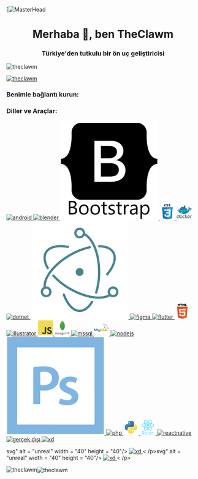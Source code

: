 [![MasterHead](https://camo.githubusercontent.com/c1dcb74cc1c1835b1d716f5051499a2814c683c806b15f04b0eba492863703e9/68747470733a2f2f63646e2e6472696262626c652e636f6d2f75736572732f3733303730332f73637265656e73686f74732f363538313234332f6176656e746f2e676966)

<h1 align="center">Merhaba 👋, ben TheClawm</h1>
<h3 align="center">Türkiye'den tutkulu bir ön uç geliştiricisi</h3>

<p align="left"> <img src=" https://komarev.com/ghpvc/?username=theclawm&label=Profile%20views&color=0e75b6&style=flat" alt = "theclawm" /> </p>

<p align = "left"> <a href = "https:/ /github.com/ryo-ma/github-profile-trophy"><img src = "https://github-profile-trophy.vercel.app/?username=theclawm" alt = "theclawm" /></a > </p>

<h3 align="left">Benimle bağlantı kurun:</h3>
<p align="left">
</p>

<h3 align="left">Diller ve Araçlar:</h3>
<p align = "left"> <a href = "https://developer.android.com" target = "_blank" rel = "noreferrer"> <img src = "https://raw.githubusercontent.com/devicons /devicon/master/icons/android/android-original-wordmark.svg" alt = "android" width = "40" height = "40"/> </a> <a href = "https://www.blender .org/" target = "_blank" rel = "noreferrer"> <img src = "https://download.blender.org/branding/community/blender_community_badge_white.svg" alt = "blender" width = "40" height= "40"/> </a> <a href="https://getbootstrap.com" target = "_blank" rel = "noreferrer"> <img src = "https://raw.githubusercontent.com/devicons/devicon/master/icons/bootstrap/bootstrap-plain-wordmark.svg" alt = "bootstrap" " genişlik = "40" yükseklik = "40"/> </a> <a href = "https://www.w3schools.com/css/" target = "_blank" rel = "noreferrer"> <img src= "https://raw.githubusercontent.com/devicons/devicon/master/icons/css3/css3-original-wordmark.svg" alt = "css3" width = "40" height = "40"/> </a> <a href = "https://www.docker.com/" target = "_blank" rel = "noreferrer"> <img src = "https://raw.githubusercontent.com/devicons/devicon/master/icons/docker/docker-original-wordmark.svg" alt = "docker" width = "40" height = "40"/> </a> <a href = "https:// dotnet.microsoft.com/" target = "_blank" rel = "noreferrer"> <img src = "https://raw.githubusercontent.com/devicons/devicon/master/icons/dot-net/dot-net-original -wordmark.svg" alt = "dotnet" width = "40" height = "40"/> </a> <a href = "https://www.electronjs.org" target = "_blank" rel = "noreferrer" "> <img src="https://raw.githubusercontent.com/devicons/devicon/master/icons/electron/electron-original.svg" alt = "elektron" genişlik = "40" yükseklik = "40"/> </a> <a href = "https://www.figma.com/" target = "_blank" rel = "noreferrer"> <img src = "https://www.vectorlogo.zone/logos/figma/figma-icon.svg" alt = "figma" width = "40" height = "40"/> </a> <a href= "https://flutter.dev" target = "_blank" rel = "noreferrer"> <img src = "https://www.vectorlogo.zone/logos/flutterio/flutterio-icon.svg" alt = "flutter" genişlik = "40" yükseklik = "40"/> </a> <a href = "https://www.w3.org/html/" target = "_blank" rel = "noreferrer"> <img src = "https://raw.githubusercontent.com/devicons/devicon/master/icons/html5/html5-original-wordmark.svg" alt ="html5" width = "40" height = "40"/> </a> <a href = "https://www.adobe.com/in/products/illustrator.html" target = "_blank" rel= "noreferrer"> <img src = "https://www.vectorlogo.zone/logos/adobe_illustrator/adobe_illustrator-icon.svg" alt = "illustrator" width = "40" height = "40"/> </a> <a href = "https://developer.mozilla.org/en-US/docs/Web/JavaScript" target = "_blank" rel = "noreferrer"> <img src = "https://raw.githubusercontent.com/devicons/devicon/master/icons/javascript/javascript-original.svg" alt = "javascript" width = "40" height = "40"/> </a> <a href = "https:// www.mongodb.com/" target = "_blank" rel = "noreferrer"> <img src = "https://raw.githubusercontent.com/devicons/devicon/master/icons/mongodb/mongodb-original-wordmark.svg " alt = "mongodb" width = "40" height = "40"/> </a> <a href = "https://www.microsoft.com/en-us/sql-server" target = "_blank" rel = "noreferrer"> <img src = "https://www.svgrepo.com/show/303229/microsoft-sql-server-logo.svg" alt = "mssql" width = "40" height = "40"/> </a> <a href = "https://www.mysql.com/" target = "_blank" rel = "noreferrer"> <img src = "https://raw.githubusercontent.com/devicons/devicon/master/icons/mysql/mysql-original-wordmark.svg" alt = "mysql" width = "40" height = "40"/> </a> <a href = "https://nodejs.org" target = "_blank" rel = "noreferrer"> <img src = "https://raw.githubusercontent.com/devicons/devicon/master/icons /nodejs/nodejs-original-wordmark.svg" alt = "nodejs" width = "40" height = "40"/> </a> <a href = "https://www.photoshop.com/en" target = "_blank" rel = "noreferrer"> <img src = "https://raw.githubusercontent.com/devicons/devicon/master/icons/photoshop/photoshop-line.svg" alt = "photoshop " genişlik = "40" yükseklik = "40"/> </a> <a href = "https://www.php.net" target = "_blank" rel = "noreferrer"> <img src = "https: //raw.githubusercontent.com/devicons/devicon/master/icons/php/php-original.svg" alt = "php" width = "40" height = "40"/> </a> <a href = " https://www.python.org" target = "_blank" rel = "noreferrer"> <img src = "https://raw.githubusercontent.com/devicons/devicon/master/icons/python/python-original.svg" alt = "python" width = "40" height = "40"/> </a> <a href = "https://reactjs.org/" target = "_blank" rel = "noreferrer"> <img src = "https://raw.githubusercontent.com/devicons/devicon/master/icons/react/react-original-wordmark.svg" alt = "react" width = "40" height = "40"/> </ a> <a href = "https://reactnative.dev/" target = "_blank" rel = "noreferrer"> <img src = "https://reactnative.dev/img/header_logo.svg" alt = "reactnative" " width = "40" height = "40"/> </a> <a href = "https://unrealengine.com/" target = "_blank" rel = "noreferrer"> <img src = "https://raw.githubusercontent.com/kenangundogan/fontisto/036b7eca71aab1bef8e6a0518f7329f13ed62f6b/icons/svg/brand/unreal-engine.svg" alt = " gerçek dışı" width="40" height="40"/> </a> <a href="https://www.adobe.com/products/xd.html" target="_blank" rel=noreferrer"> <img src = "https://cdn.worldvectorlogo.com/logos/adobe-xd.svg" alt = "xd" width = "40" height = "40"/> </a> </p>svg" alt = "unreal" width = "40" height = "40"/> </a> <a href = "https://www.adobe.com/products/xd.html" target = "_blank" rel ="noreferrer"> <img src = "https://cdn.worldvectorlogo.com/logos/adobe-xd.svg" alt = "xd" genişlik = "40" yükseklik = "40"/> </a> < /p>svg" alt = "unreal" width = "40" height = "40"/> </a> <a href = "https://www.adobe.com/products/xd.html" target = "_blank" rel ="noreferrer"> <img src = "https://cdn.worldvectorlogo.com/logos/adobe-xd.svg" alt = "xd" genişlik = "40" yükseklik = "40"/> </a> < /p>

<p><img align = "left" src = "https://github-readme-stats.vercel.app/api/top-langs?username=theclawm&show_icons=true&locale=en&layout=compact" alt = "theclawm" /> </p>

<p> <img align = "center" src = "https://github-readme-stats.vercel.app/api?username=theclawm&show_icons=true&locale=en" alt = "theclawm" /> </p>
